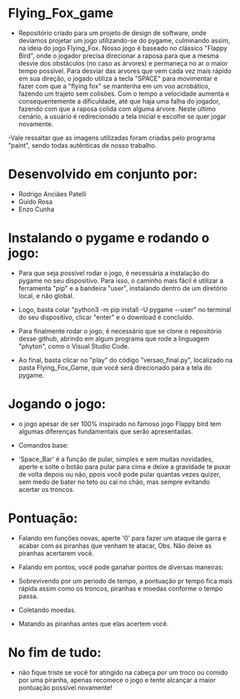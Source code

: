 # Flying_Fox_game
- Repositório criado para um projeto de design de software, onde devíamos projetar um jogo utilizando-se do pygame, culminando assim, na ideia do jogo Flying_Fox. Nosso jogo é baseado no clássico "Flappy Bird", onde o jogador precisa direcionar a raposa para que a mesma desvie dos obstáculos (no caso as árvores) e permaneça no ar o maior tempo possível. Para desviar das arvores que vem cada vez mais rápido em sua direção, o jogado utiliza a tecla "SPACE" para movimentar e fazer com que a "flying fox" se mantenha em um voo acrobático, fazendo um trajeto sem colisões. Com o tempo a velocidade aumenta e consequentemente a dificuldade, até que haja uma falha do jogador, fazendo com que a raposa colida com alguma árvore. Neste último cenário, a usuário é redirecionado a tela inicial e escolhe se quer jogar novamente.

-Vale ressaltar que as imagens utilizadas foram criadas pelo programa "paint", sendo todas autênticas de nosso trabalho.

# Desenvolvido em conjunto por:
- Rodrigo Anciães Patelli
- Guido Rosa
- Enzo Cunha

# Instalando o pygame e rodando o jogo:
- Para que seja possível rodar o jogo, é necessária a instalação do pygame no seu dispositivo. Para isso, o caminho mais fácil é utilizar a ferramenta "pip" e a bandeira "user", instalando dentro de um diretório local, e não global.

- Logo, basta colar "python3 -m pip install -U pygame --user" no terminal do seu dispositivo, clicar "enter" e o download é concluído.

- Para finalmente rodar o jogo, é necessário que se clone o repositório desse github, abrindo em algum programa que rode a linguagem "phyton", como o Visual Studio Code.
- Ao final, basta clicar no "play" do código "versao_final.py", localizado na pasta Flying_Fox_Game, que você será direcionado para a tela do pygame.

# Jogando o jogo:
- o jogo apesar de ser 100% inspirado no famoso jogo Flappy bird tem algumas diferenças fundamentais que serão apresentadas.

- Comandos base:

- 'Space_Bar' é a função de pular, simples e sem muitas novidades, aperte e solte o botão para pular para cima e deixe a gravidade te puxar de volta depois ou não, ppois você pode pular quantas vezes quizer, sem medo de bater no teto ou cai no chão, mas sempre evitando acertar os troncos.


# Pontuação:

- Falando em funções novas, aperte '0' para fazer um ataque de garra e acabar com as piranhas que venham te atacar, Obs. Não deixe as piranhas acertarem você.

- Falando em pontos, você pode ganahar pontos de diversas maneiras:

- Sobrevivendo por um periodo de tempo, a pontuação pr tempo fica mais rápida assim como os troncos, piranhas e moedas conforme o tempo passa.

- Coletando moedas.

- Matando as piranhas antes que elas acertem você.

# No fim de tudo:

- não fique triste se você for atingido na cabeça por um troco ou comido por uma piranha, apenas recomece o jogo e tente alcançar a maior pontuação possível novamente!
